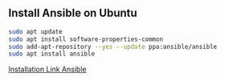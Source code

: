 ## Install Ansible on Ubuntu

```bash
sudo apt update
sudo apt install software-properties-common
sudo add-apt-repository --yes --update ppa:ansible/ansible
sudo apt install ansible
```

[Installation Link Ansible](https://docs.ansible.com/ansible/latest/installation_guide/installation_distros.html#installing-ansible-on-ubuntu)

